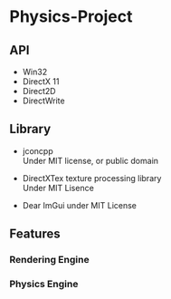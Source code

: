 # Physics-Project

## API
* Win32
* DirectX 11
* Direct2D
* DirectWrite

## Library 
* jconcpp                
Under MIT license, or public domain

* DirectXTex texture processing library        
Under MIT Lisence

* Dear ImGui
under MIT License

## Features

### Rendering Engine

### Physics Engine

